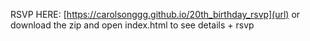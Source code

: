 RSVP HERE: [https://carolsonggg.github.io/20th_birthday_rsvp](url)
or download the zip and open index.html to see details + rsvp
